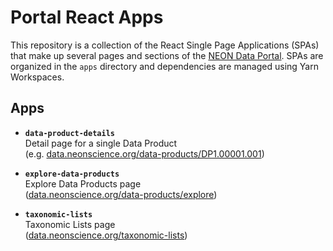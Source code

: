 # Portal React Apps

This repository is a collection of the React Single Page Applications (SPAs) that make up several
pages and sections of the [NEON Data Portal](https://data.neonscience.org). SPAs are organized in
the `apps` directory and dependencies are managed using Yarn Workspaces.

## Apps

* **`data-product-details`**  
  Detail page for a single Data Product  
  (e.g. [data.neonscience.org/data-products/DP1.00001.001](https://data.neonscience.org/data-products/DP1.00001.001))  

* **`explore-data-products`**  
  Explore Data Products page  
  ([data.neonscience.org/data-products/explore](https://data.neonscience.org/data-products/explore))  

* **`taxonomic-lists`**  
  Taxonomic Lists page  
  ([data.neonscience.org/taxonomic-lists](https://data.neonscience.org/taxonomic-lists))  
